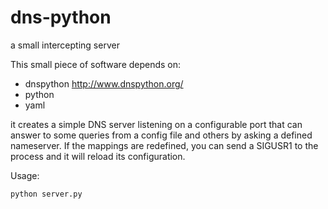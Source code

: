 dns-python
==========

a small intercepting server

This small piece of software depends on:

* dnspython http://www.dnspython.org/
* python
* yaml

it creates a simple DNS server listening on a configurable port that can answer to some queries from a config file and others
by asking a defined nameserver. If the mappings are redefined, you can send a SIGUSR1 to the process and it will reload its configuration.

Usage:

    python server.py

